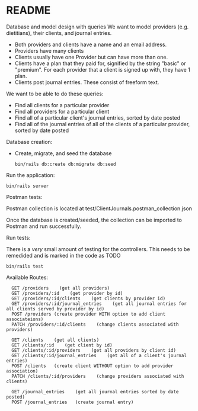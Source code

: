 # README

Database and model design with queries
We want to model providers (e.g. dietitians), their clients, and journal entries.

* Both providers and clients have a name and an email address.
* Providers have many clients
* Clients usually have one Provider but can have more than one.
* Clients have a plan that they paid for, signified by the string "basic" or "premium". For each provider that a client is signed up with, they have 1 plan.
* Clients post journal entries. These consist of freeform text.
 

We want to be able to do these queries:

* Find all clients for a particular provider
* Find all providers for a particular client
* Find all of a particular client's journal entries, sorted by date posted
* Find all of the journal entries of all of the clients of a particular provider, sorted by date posted


Database creation:

* Create, migrate, and seed the database

  ```bin/rails db:create db:migrate db:seed```
 
Run the application:

  ```bin/rails server```

Postman tests:

Postman collection is located at test/ClientJournals.postman_collection.json

Once the database is created/seeded, the collection can be imported to Postman and run successfully.

Run tests:

There is a *very* small amount of testing for the controllers. This needs to be remedided and is marked in the code as TODO

  ```bin/rails test```
  
Available Routes:
```
  GET /providers    (get all providers)
  GET /providers/:id    (get provider by id)
  GET /providers/:id/clients    (get clients by provider id) 
  GET /providers/:id/journal_entries    (get all journal entries for all clients served by provider by id)
  POST /providers (create provider WITH option to add client associateions)
  PATCH /providers/:id/clients    (change clients associated with providers)
  
  GET /clients    (get all clients)
  GET /clients/:id    (get client by id)
  GET /clients/:id/providers    (get all providers by client id)
  GET /clients/:id/journal_entries    (get all of a client's journal entries)
  POST /clients   (create client WITHOUT option to add provider association)
  PATCH /clients/:id/providers    (change providers associated with clients)

  GET /journal_entries    (get all journal entries sorted by date posted)
  POST /journal_entries   (create journal entry)
```
  
